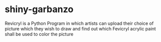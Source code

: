 # shiny-garbanzo
Revicryl is a Python Program in which artists can upload their choice of picture which they wish to draw and find out which Fevicryl acrylic paint shall be used to color the picture
